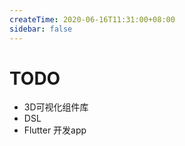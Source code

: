 ```yaml
---
createTime: 2020-06-16T11:31:00+08:00
sidebar: false
---
```


# TODO

<ArticleMeta />

- 3D可视化组件库
- DSL
- Flutter 开发app